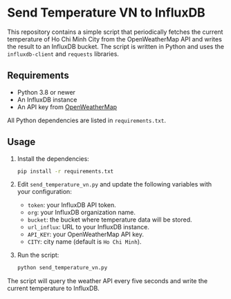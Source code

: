 # Send Temperature VN to InfluxDB

This repository contains a simple script that periodically fetches the current temperature of Ho Chi Minh City from the OpenWeatherMap API and writes the result to an InfluxDB bucket. The script is written in Python and uses the `influxdb-client` and `requests` libraries.

## Requirements

- Python 3.8 or newer
- An InfluxDB instance
- An API key from [OpenWeatherMap](https://openweathermap.org/)

All Python dependencies are listed in `requirements.txt`.

## Usage

1. Install the dependencies:

   ```bash
   pip install -r requirements.txt
   ```

2. Edit `send_temperature_vn.py` and update the following variables with your configuration:

   - `token`: your InfluxDB API token.
   - `org`: your InfluxDB organization name.
   - `bucket`: the bucket where temperature data will be stored.
   - `url_influx`: URL to your InfluxDB instance.
   - `API_KEY`: your OpenWeatherMap API key.
   - `CITY`: city name (default is `Ho Chi Minh`).

3. Run the script:
   ```bash
   python send_temperature_vn.py
   ```

The script will query the weather API every five seconds and write the current temperature to InfluxDB.
